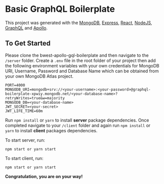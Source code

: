 # Basic GraphQL Boilerplate

This project was generated with the [MongoDB](https://www.mongodb.com/), [Express](https://expressjs.com/), [React](https://reactjs.org/), [NodeJS](https://nodejs.org/en/), [GraphQL](https://graphql.org/) and [Apollo]().

## To Get Started

Please clone the bwest-apollo-gql-boilerplate and then navigate to the `/server` folder. Create a `.env` file in the root folder of your project then add the following environment variables with your own credentials for MongoDB URI, Username, Password and Database Name which can be obtained from your own MongoDB Atlas project.

```
PORT=4000
MONGODB_URI=mongodb+srv://<your-username>:<your-password>@graphql-boilerplate-xpwiy.mongodb.net/<your-database-name>?retryWrites=true&w=majority
MONGODB_DB=<your-database-name>
JWT_SECRET=<your-secret>
JWT_LIFE_TIME=60m
```

Run `npm install` or `yarn` to install **server** package dependencies. Once completed navigate to your `/client` folder and again run `npm install` or `yarn` to install **client** packages dependencies.

To start server, run:

```
npm start or yarn start
```

To start client, run:

```
npm start or yarn start
```

**Congratulation, you are on your way!**
